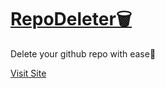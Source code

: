 # [RepoDeleter🗑️](https://repo-deleter.vercel.app/)

Delete your github repo with ease🤗

[Visit Site](https://repo-deleter.vercel.app/)
